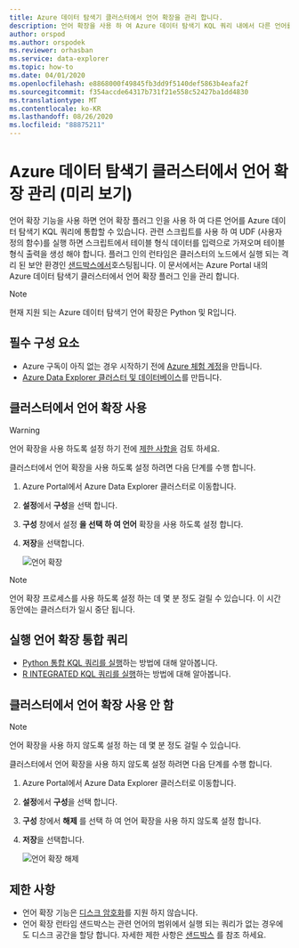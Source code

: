 ```yaml
---
title: Azure 데이터 탐색기 클러스터에서 언어 확장을 관리 합니다.
description: 언어 확장을 사용 하 여 Azure 데이터 탐색기 KQL 쿼리 내에서 다른 언어를 통합 합니다.
author: orspod
ms.author: orspodek
ms.reviewer: orhasban
ms.service: data-explorer
ms.topic: how-to
ms.date: 04/01/2020
ms.openlocfilehash: e8868000f49845fb3dd9f5140def5863b4eafa2f
ms.sourcegitcommit: f354accde64317b731f21e558c52427ba1dd4830
ms.translationtype: MT
ms.contentlocale: ko-KR
ms.lasthandoff: 08/26/2020
ms.locfileid: "88875211"
---
```

# <a name="manage-language-extensions-in-your-azure-data-explorer-cluster-preview"></a>Azure 데이터 탐색기 클러스터에서 언어 확장 관리 (미리 보기)

언어 확장 기능을 사용 하면 언어 확장 플러그 인을 사용 하 여 다른 언어를 Azure 데이터 탐색기 KQL 쿼리에 통합할 수 있습니다. 관련 스크립트를 사용 하 여 UDF (사용자 정의 함수)를 실행 하면 스크립트에서 테이블 형식 데이터를 입력으로 가져오며 테이블 형식 출력을 생성 해야 합니다. 플러그 인의 런타임은 클러스터의 노드에서 실행 되는 격리 된 보안 환경인 [샌드박스에서](kusto/concepts/sandboxes.md)호스팅됩니다. 이 문서에서는 Azure Portal 내의 Azure 데이터 탐색기 클러스터에서 언어 확장 플러그 인을 관리 합니다.

> [!NOTE]
> 현재 지원 되는 Azure 데이터 탐색기 언어 확장은 Python 및 R입니다.

## <a name="prerequisites"></a>필수 구성 요소

* Azure 구독이 아직 없는 경우 시작하기 전에 [Azure 체험 계정](https://azure.microsoft.com/free/)을 만듭니다.
* [Azure Data Explorer 클러스터 및 데이터베이스](create-cluster-database-portal.md)를 만듭니다.

## <a name="enable-language-extensions-on-your-cluster"></a>클러스터에서 언어 확장 사용

> [!WARNING]
> 언어 확장을 사용 하도록 설정 하기 전에 [제한 사항을](#limitations) 검토 하세요.

클러스터에서 언어 확장을 사용 하도록 설정 하려면 다음 단계를 수행 합니다.

1. Azure Portal에서 Azure Data Explorer 클러스터로 이동합니다. 
1. **설정**에서 **구성**을 선택 합니다. 
1. **구성** 창에서 설정 **을 선택 하 여 언어** 확장을 사용 하도록 설정 합니다.
1. **저장**을 선택합니다.
 
    ![언어 확장](media/language-extensions/configurations-enable-extension.png)

> [!NOTE]
> 언어 확장 프로세스를 사용 하도록 설정 하는 데 몇 분 정도 걸릴 수 있습니다. 이 시간 동안에는 클러스터가 일시 중단 됩니다.
 
## <a name="run-language-extension-integrated-queries"></a>실행 언어 확장 통합 쿼리

* [Python 통합 KQL 쿼리를 실행](kusto/query/pythonplugin.md)하는 방법에 대해 알아봅니다.
* [R INTEGRATED KQL 쿼리를 실행](kusto/query/rplugin.md)하는 방법에 대해 알아봅니다. 

## <a name="disable-language-extensions-on-your-cluster"></a>클러스터에서 언어 확장 사용 안 함

> [!NOTE]
> 언어 확장을 사용 하지 않도록 설정 하는 데 몇 분 정도 걸릴 수 있습니다.

클러스터에서 언어 확장을 사용 하지 않도록 설정 하려면 다음 단계를 수행 합니다.

1. Azure Portal에서 Azure Data Explorer 클러스터로 이동합니다. 
1. **설정**에서 **구성**을 선택 합니다. 
1. **구성** 창에서 **해제** 를 선택 하 여 언어 확장을 사용 하지 않도록 설정 합니다.
1. **저장**을 선택합니다.

    ![언어 확장 해제](media/language-extensions/configurations-disable-extension.png)

## <a name="limitations"></a>제한 사항

* 언어 확장 기능은 [디스크 암호화](cluster-disk-encryption.md)를 지원 하지 않습니다. 
* 언어 확장 런타임 샌드박스는 관련 언어의 범위에서 실행 되는 쿼리가 없는 경우에도 디스크 공간을 할당 합니다.
자세한 제한 사항은 [샌드박스](kusto/concepts/sandboxes.md) 를 참조 하세요.
